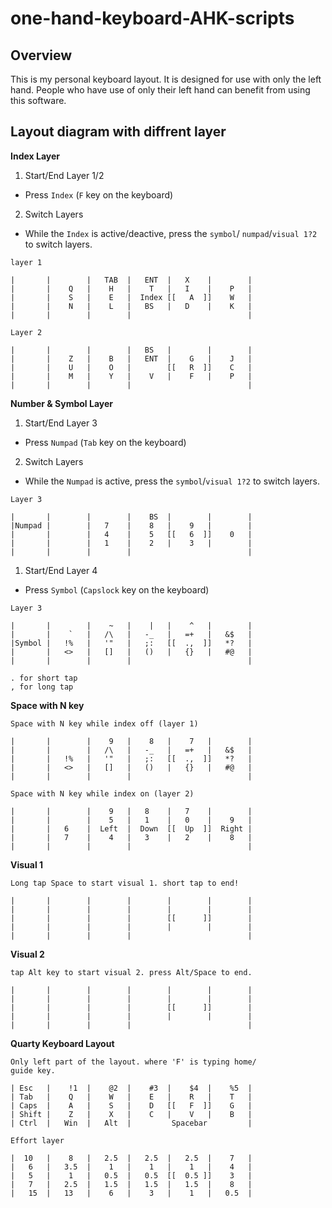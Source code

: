 # one-hand-keyboard-AHK-scripts
## Overview

This is my personal keyboard layout. It is designed for use with only the left hand. People who have use of only their left hand can benefit from using this software.

## Layout diagram with diffrent layer 

**Index Layer** 
1. Start/End Layer 1/2
- Press `Index` (`F` key on the keyboard)
2. Switch Layers
- While the `Index` is active/deactive, press the `symbol`/
  `numpad`/`visual 1?2` to switch layers.
```
layer 1

|       |        |   TAB  |   ENT  |   X    |        |
|       |    Q   |    H   |    T   |   I    |    P   |
|       |    S   |    E   |  Index [[   A  ]]    W   |
|       |    N   |    L   |   BS   |   D    |    K   |
|       |        |        |                          |

Layer 2

|       |        |        |   BS   |        |        |
|       |    Z   |    B   |   ENT  |    G   |    J   |
|       |    U   |    O   |        [[   R  ]]    C   |
|       |    M   |    Y   |    V   |    F   |    P   |
|       |        |        |                          |
```
**Number & Symbol Layer**
1. Start/End Layer 3
- Press `Numpad` (`Tab` key on the keyboard)
2. Switch Layers
- While the `Numpad` is active, press the `symbol`/`visual 1?2`
  to switch layers.
```
Layer 3

|       |        |        |    BS  |        |        |
|Numpad |        |   7    |    8   |    9   |        |
|       |        |   4    |    5   [[   6  ]]    0   |
|       |        |   1    |    2   |    3   |        |
|       |        |        |                          |
```
1. Start/End Layer 4
- Press `Symbol` (`Capslock` key on the keyboard)
```
Layer 3

|       |        |    ~   |    |   |    ^   |        |
|       |    `   |   /\   |   -_   |   =+   |   &$   |
|Symbol |   !%   |   '"   |   ;:   [[  .,  ]]   *?   |
|       |   <>   |   []   |   ()   |   {}   |   #@   |
|       |        |        |                          |

. for short tap
, for long tap 
```
**Space with N key**
```
Space with N key while index off (layer 1)

|       |        |    9   |    8   |    7   |        |
|       |        |   /\   |   -_   |   =+   |   &$   |
|       |   !%   |   '"   |   ;:   [[  .,  ]]   *?   |
|       |   <>   |   []   |   ()   |   {}   |   #@   |
|       |        |        |                          |

Space with N key while index on (layer 2)

|       |        |    9   |   8    |   7    |        |
|       |        |    5   |   1    |   0    |    9   |
|       |   6    |  Left  |  Down  [[  Up  ]]  Right |
|       |   7    |    4   |   3    |   2    |    8   |
|       |        |        |                          |
```
**Visual 1**
```
Long tap Space to start visual 1. short tap to end!

|       |        |        |        |        |        |
|       |        |        |        |        |        |
|       |        |        |        [[      ]]        |
|       |        |        |        |        |        |
|       |        |        |                          |
```
**Visual 2**
```
tap Alt key to start visual 2. press Alt/Space to end.

|       |        |        |        |        |        |
|       |        |        |        |        |        |
|       |        |        |        [[      ]]        |
|       |        |        |        |        |        |
|       |        |        |                          |
```
**Quarty Keyboard Layout**
```
Only left part of the layout. where 'F' is typing home/
guide key.

| Esc   |    !1  |    @2  |    #3  |    $4  |    %5  |
| Tab   |    Q   |    W   |    E   |    R   |    T   |
| Caps  |    A   |    S   |    D   [[   F  ]]    G   |
| Shift |    Z   |    X   |    C   |    V   |    B   |
| Ctrl  |   Win  |   Alt  |         Spacebar         |

Effort layer

|  10   |    8   |   2.5  |   2.5  |   2.5  |    7   |
|   6   |   3.5  |    1   |    1   |    1   |    4   |
|   5   |    1   |   0.5  |   0.5  [[  0.5 ]]    3   |
|   7   |   2.5  |   1.5  |   1.5  |   1.5  |    8   |
|   15  |   13   |    6   |    3   |    1   |   0.5  |

```
